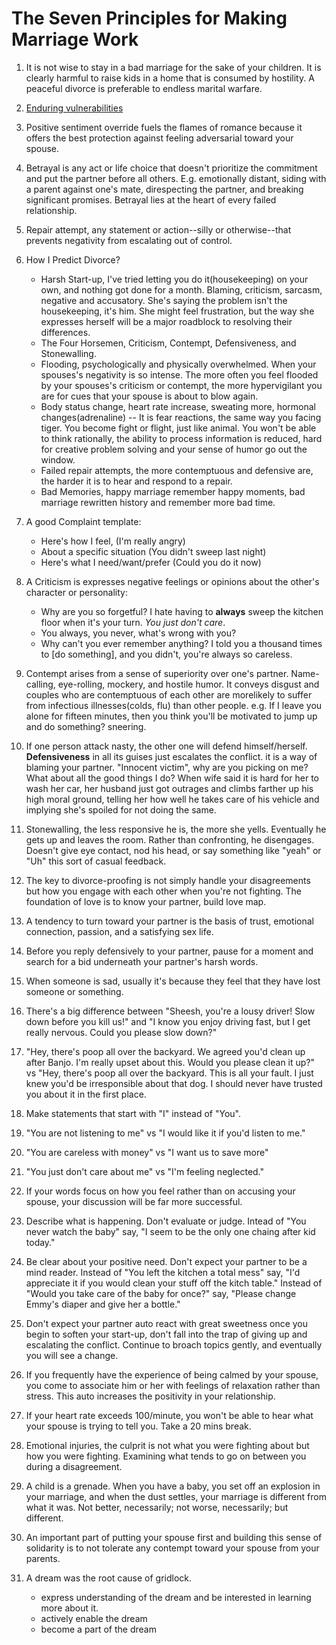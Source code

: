 # The Seven Principles for Making Marriage Work

1. It is not wise to stay in a bad marriage for the sake of your children. It is clearly harmful to raise kids in a home that is consumed by hostility. A peaceful divorce is preferable to endless marital warfare. 
2. [Enduring vulnerabilities](https://www.restoredhopecounselingservices.com/blog/2021/4/6/how-enduring-vulnerabilities-are-affecting-your-marriage)
3. Positive sentiment override fuels the flames of romance because it offers the best protection against feeling adversarial toward your spouse. 
4. Betrayal is any act or life choice that doesn't prioritize the commitment and put the partner before all others. E.g. emotionally distant, siding with a parent against one's mate, direspecting the partner, and breaking significant promises. Betrayal lies at the heart of every failed relationship. 
5. Repair attempt, any statement or action--silly or otherwise--that prevents negativity from escalating out of control. 
6. How I Predict Divorce?
    - Harsh Start-up, I've tried letting you do it(housekeeping) on your own, and nothing got done for a month. Blaming, criticism, sarcasm, negative and accusatory. She's saying the problem isn't the housekeeping, it's him. She might feel frustration, but the way she expresses herself will be a major roadblock to resolving their differences.
    - The Four Horsemen, Criticism, Contempt, Defensiveness, and Stonewalling.
    - Flooding, psychologically and physically overwhelmed. When your spouses's negativity is so intense. The more often you feel flooded by your spouses's criticism or contempt, the more hypervigilant you are for cues that your spouse is about to blow again.
    - Body status change, heart rate increase, sweating more, hormonal changes(adrenaline) -- It is  fear reactions, the same way you facing tiger. You become fight or flight, just like animal. You won't be able to think rationally, the ability to process information is reduced, hard for creative problem solving and your sense of humor go out the window. 
    - Failed repair attempts, the more contemptuous and defensive are, the harder it is to hear and respond to a repair. 
    - Bad Memories, happy marriage remember happy moments, bad marriage rewritten history and remember more bad time. 


7. A good Complaint template: 
    - Here's how I feel, (I'm really angry)
    - About a specific situation (You didn't sweep last night)
    - Here's what I need/want/prefer (Could you do it now)
8. A Criticism is expresses negative feelings or opinions about the other's character or personality:
    - Why are you so forgetful? I hate having to **always** sweep the kitchen floor when it's your turn. *You just don't care*.
    - You always, you never, what's wrong with you?
    - Why can't you ever remember anything? I told you a thousand times to [do something], and you didn't, you're always so careless.
9. Contempt arises from a sense of superiority over one's partner. Name-calling, eye-rolling, mockery, and hostile humor. It conveys disgust and couples who are contemptuous of each other are morelikely to suffer from infectious illnesses(colds, flu) than other people. e.g. If I leave you alone for fifteen minutes, then you think you'll be motivated to jump up and do something? sneering.
10. If one person attack nasty, the other one will defend himself/herself. **Defensiveness** in all its guises just escalates the conflict. it is a way of blaming your partner. "Innocent victim", why are you picking on me? What about all the good things I do? When wife said it is hard for her to wash her car, her husband just got outrages and climbs farther up his high moral ground, telling her how well he takes care of his vehicle and implying she's spoiled for not doing the same. 
11. Stonewalling, the less responsive he is, the more she yells. Eventually he gets up and leaves the room. Rather than confronting, he disengages. Doesn't give eye contact, nod his head, or say something like "yeah" or "Uh" this sort of casual feedback. 
12. The key to divorce-proofing is not simply handle your disagreements but how you engage with each other when you're not fighting. The foundation of love is to know your partner, build love map.
13. A tendency to turn toward your partner is the basis of trust, emotional connection, passion, and a satisfying sex life. 
14. Before you reply defensively to your partner, pause for a moment and search for a bid underneath your partner's harsh words. 
15. When someone is sad, usually it's because they feel that they have lost someone or something. 
16. There's a big difference between "Sheesh, you're a lousy driver! Slow down before you kill us!" and "I know you enjoy driving fast, but I get really nervous. Could you please slow down?"
17. "Hey, there's poop all over the backyard. We agreed you'd clean up after Banjo. I'm really upset about this. Would you please clean it up?" vs "Hey, there's poop all over the backyard. This is all your fault. I just knew you'd be irresponsible about that dog. I should never have trusted you about it in the first place.
18. Make statements that start with "I" instead of "You". 
19. "You are not listening to me" vs "I would like it if you'd listen to me."
20. "You are careless with money" vs "I want us to save more"
21. "You just don't care about me" vs "I'm feeling neglected."
22. If your words focus on how you feel rather than on accusing your spouse, your discussion will be far more successful. 
23. Describe what is happening. Don't evaluate or judge. Intead of "You never watch the baby" say, "I seem to be the only one chaing after kid today."
24. Be clear about your positive need. Don't expect your partner to be a mind reader. Instead of "You left the kitchen a total mess" say, "I'd appreciate it if you would clean your stuff off the kitch table." Instead of "Would you take care of the baby for once?" say, "Please change Emmy's diaper and give her a bottle."
25. Don't expect your partner auto react with great sweetness once you begin to soften your start-up, don't fall into the trap of giving up and escalating the conflict. Continue to broach topics gently, and eventually you will see a change.
26. If you frequently have the experience of being calmed by your spouse, you come to associate him or her with feelings of relaxation rather than stress. This auto increases the positivity in your relationship.
27. If your heart rate exceeds 100/minute, you won't be able to hear what your spouse is trying to tell you. Take a 20 mins break.
28. Emotional injuries, the culprit is not what you were fighting about but how you were fighting. Examining what tends to go on between you during a disagreement.
29. A child is a grenade. When you have a baby, you set off an explosion in your marriage, and when the dust settles, your marriage is different from what it was. Not better, necessarily; not worse, necessarily; but different.
30. An important part of putting your spouse first and building this sense of solidarity is to not tolerate any contempt toward your spouse from your parents. 
31. A dream was the root cause of gridlock. 
    - express understanding of the dream and be interested in learning more about it.
    - actively enable the dream
    - become a part of the dream
